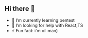 ## Hi there 👋

- 🌱 I’m currently learning pentest
- 🤔 I’m looking for help with React,TS
- ⚡ Fun fact: i'm oil man)
  
<!--
**A-m-u-r/A-m-u-r** is a ✨ _special_ ✨ repository because its `README.md` (this file) appears on your GitHub profile.

Here are some ideas to get you started:

- 🔭 I’m currently working on ...
- 🌱 I’m currently learning pentest
- 👯 I’m looking to collaborate on ...
- 🤔 I’m looking for help with ...
- 💬 Ask me about ...
- 📫 How to reach me: ...
- 😄 Pronouns: ...
- ⚡ Fun fact: i'm oil man)
-->
